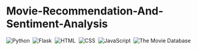 # Movie-Recommendation-And-Sentiment-Analysis

![Python](https://img.shields.io/badge/-Python-ffff00?style=flat&logo=python&labelColor=f2f2f2)&nbsp;
![Flask](https://img.shields.io/badge/-Flask-b3ffe6?style=flat&logo=flask&labelColor=gray)&nbsp;
![HTML](https://img.shields.io/badge/-HTML-00ff00?style=flat&logo=HTML5&labelColor=3333ff)&nbsp;
![CSS](https://img.shields.io/badge/-CSS-d2ff4d?style=flat&logo=CSS3&labelColor=944dff)&nbsp;
![JavaScript](https://img.shields.io/badge/-JavaScript-ff4000?style=flat&logo=javascript&labelColor=333333)&nbsp;
![The Movie Database](https://img.shields.io/badge/-The%20Movie%20Database-1a1aff?style=flat&labelColor=d9d9d9&logo=The%20Movie%20DataBase)
